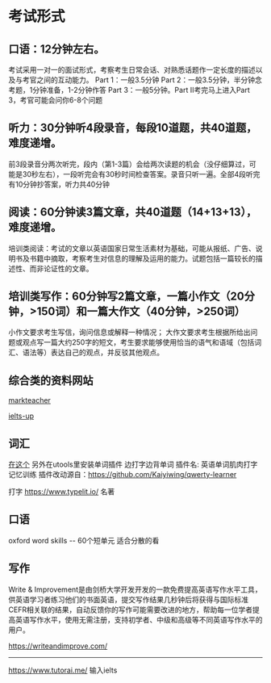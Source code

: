 # 考试形式
## 口语：12分钟左右。
考试采用一对一的面试形式，考察考生日常会话、对熟悉话题作一定长度的描述以及与考官之间的互动能力。
Part 1：一般3.5分钟
Part 2：一般3.5分钟，半分钟念考题，1分钟准备，1-2分钟作答
Part 3：一般5分钟。Part II考完马上进入Part 3，考官可能会问你6-8个问题
## 听力：30分钟听4段录音，每段10道题，共40道题，难度递增。
前3段录音分两次听完，段内（第1-3篇）会给两次读题的机会（没仔细算过，可能是30秒左右），一段听完会有30秒时间检查答案。录音只听一遍。全部4段听完有10分钟抄答案，听力共40分钟
## 阅读：60分钟读3篇文章，共40道题（14+13+13），难度递增。
培训类阅读：考试的文章以英语国家日常生活素材为基础，可能从报纸、广告、说明书及书籍中摘取，考察考生对信息的理解及运用的能力。试题包括一篇较长的描述性、而非论证性的文章。
## 培训类写作：60分钟写2篇文章，一篇小作文（20分钟，>150词）和一篇大作文（40分钟，>250词）
小作文要求考生写信，询问信息或解释一种情况；
大作文要求考生根据所给出问题或观点写一篇大约250字的短文，考生要求能够使用恰当的语气和语域（包括词汇、语法等）表达自己的观点，并反驳其他观点。

## 综合类的资料网站
[markteacher](https://markteacher.com/)

[ielts-up](https://ielts-up.com/reading/ielts-reading-test.html)


## 词汇 
[在这个](./word.md)
另外在utools里安装单词插件 边打字边背单词 
插件名: 英语单词肌肉打字记忆训练 
插件改动源自：https://github.com/Kaiyiwing/qwerty-learner

打字
https://www.typelit.io/
名著

## 口语
oxford word skills -- 60个短单元 适合分散的看

## 写作
Write & Improvement是由剑桥大学开发开发的一款免费提高英语写作水平工具，供英语学习者练习他们的书面英语，提交写作结果几秒钟后将获得与国际标准CEFR相关联的结果，自动反馈你的写作可能需要改进的地方，帮助每一位学者提高英语写作水平，使用无需注册，支持初学者、中级和高级等不同英语写作水平的用户。

https://writeandimprove.com/

---

https://www.tutorai.me/
输入ielts
